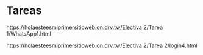 # Tareas

https://holaesteesmiprimersitioweb.on.drv.tw/Electiva 2/Tarea 1/WhatsApp1.html

https://holaesteesmiprimersitioweb.on.drv.tw/Electiva 2/Tarea 2/login4.html
